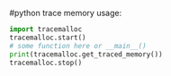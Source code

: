 #python 
trace memory usage:
```python
import tracemalloc
tracemalloc.start()
# some function here or __main__()
print(tracemalloc.get_traced_memory())
tracemalloc.stop()
```